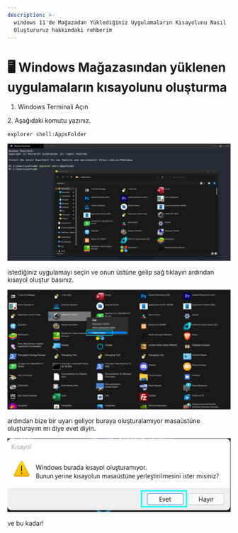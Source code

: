 ```yaml
---
description: >-
  windows 11'de Mağazadan Yüklediğiniz Uygulamaların Kısayolunu Nasıl
  Oluştururuz hakkındaki rehberim
---
```


# 🖥 Windows Mağazasından yüklenen uygulamaların kısayolunu oluşturma

1. Windows Terminali Açın

2\. Aşağıdaki komutu yazınız.

```
explorer shell:AppsFolder
```

![](<../../.gitbook/assets/image (96).png>)

istediğiniz uygulamayı seçin ve onun üstüne gelip sağ tıklayın ardından kısayol oluştur basınız.

![](<../../.gitbook/assets/image (164).png>)

ardından bize bir uyarı geliyor buraya oluşturalamıyor masaüstüne oluşturayım mı diye evet diyin.

![](<../../.gitbook/assets/image (95).png>)

ve bu kadar!
